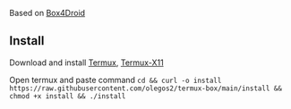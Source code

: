Based on [Box4Droid](https://github.com/Herick75/Box4Droid)

## Install
Download and install
[Termux](https://f-droid.org/en/packages/com.termux),
[Termux-X11](https://github.com/termux/termux-x11/suites/13458717269/artifacts/738383219)

Open termux and paste command `cd && curl -o install https://raw.githubusercontent.com/olegos2/termux-box/main/install && chmod +x install && ./install`
